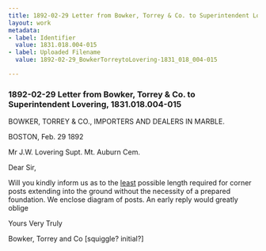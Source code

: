 ```yaml
---
title: 1892-02-29 Letter from Bowker, Torrey & Co. to Superintendent Lovering, 1831.018.004-015
layout: work
metadata:
- label: Identifier
  value: 1831.018.004-015
- label: Uploaded Filename
  value: 1892-02-29_BowkerTorreytoLovering-1831_018_004-015

---
```

<div class="pages">
<div id="page-25083641">
<h3><a name="page-25083641">1892-02-29 Letter from Bowker, Torrey &amp; Co. to Superintendent Lovering, 1831.018.004-015</a></h3>
<div class="page-content">
<p>BOWKER, TORREY &amp; CO.,<span class='line-break'> </span>IMPORTERS AND DEALERS IN<span class='line-break'> </span>MARBLE.</p>
<p>BOSTON, <date when='1892-02-29'>Feb. 29 1892</date></p>
<p>Mr J.W. Lovering<span class='line-break'> </span>Supt. Mt. Auburn Cem.</p>
<p>Dear Sir,</p>
<p>Will you<span class='line-break'> </span>kindly inform us as to the <u>least</u><span class='line-break'> </span>possible length required for corner<span class='line-break'> </span>posts extending into the ground <span class='line-break'> </span>without the necessity of a prepared<span class='line-break'> </span>foundation. We enclose diagram<span class='line-break'> </span>of posts. An early reply would<span class='line-break'> </span>greatly oblige</p>
<p>Yours Very Truly</p>
<p>Bowker, Torrey and Co<span class='line-break'> </span>[squiggle? initial?]</p>
</div>
</div>
<br />
</div>
